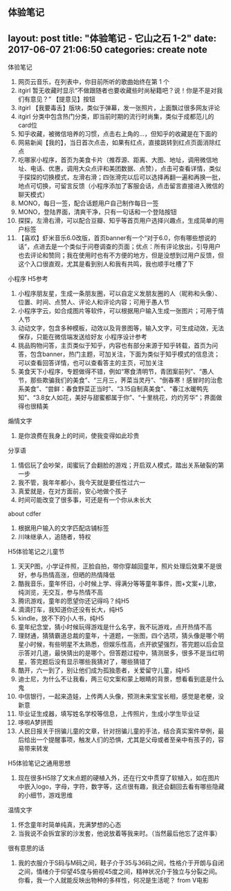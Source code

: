 体验笔记
---
layout: post
title:  "体验笔记 - 它山之石 1-2"
date:   2017-06-07 21:06:50
categories: create note
---

体验笔记
1. 网页云音乐，在列表中，你目前所听的歌曲始终在第 1 个
2. itgirl 暂无收藏时显示“不做跟随者也要收藏些时尚秘籍吧？说！你是不是对我们有意见？” 【提意见】按钮
3. itgirl 【我要毒舌】版块，类似于弹幕，发一张照片，上面飘过很多网友评论
4. itgirl 分类中包含热门分类，即当前时期的流行时尚集，类似于成都范儿的card位
5. 知乎收藏，被微信培养的习惯，点击右上角的...，但知乎的收藏是在下面的
6. 网易新闻【我的】，当日首次点击，如果有红点，直接跳转到红点页面消除红点
7. 吃哪家小程序，首页为美食卡片（推荐源、距离、大图、地址，调用微信地址、电话、优惠，调用大众点评和美团数据、点赞），点击可查看详情，类似于探探的切换模式，左滑右滑；四张滑完以后可以选择再翻一遍和再换一批，地点可切换，可留言反馈（小程序添加了客服会话，点击留言直接进入微信的聊天模式）
8. MONO，每日一签，配合话题用户自己制作每日一签
9. MONO，登陆界面，清爽干净，只有一句话和一个登陆按钮
9. 探探，左滑右滑，可以配合豆瓣、知乎等首页用户选择兴趣点，生成简单的用户标签
10. 【喜欢】虾米音乐6.0改版，首页banner有一个“对于6.0，你有哪些想说的话”，点进去是一个类似于问卷调查的页面；优点：所有评论放出，引导用户也去评论和赞同；我在使用时也有不方便的地方，但是没想到过用户反馈，但这个入口很直观，尤其是看到别人和我有共鸣，我也顺手吐槽了下

小程序
H5参考
1. 小程序朋友星，生成一条朋友圈，可以自定义发朋友圈的人（昵称和头像）、位置、时间、点赞人、评论人和评论内容；可用于愚人节
2. 小程序字云，如合成图片等软件，可以根据用户输入生成一张图片；可用于情人节
3. 动动文字，包含多种模板，动效以及背景图等，输入文字，可生成动效，无法保存，只能在微信端发送给好友
小程序设计参考
1. 挑品购物问答，主页类似于知乎，内容也有部分来源于知乎转载，首页为问答，包含banner，热门主题，可加关注，下面为类似于知乎模式的信息流；可以查看回答详情，也可以查看答主的主页，可加关注
2. 美食天下小程序，专题做得不错，例如“寒食清明节，青团案前列”、“愚人节，那些欺骗我们的美食”、“三月三，荠菜当灵丹”、“倒春寒！感冒时的治愈系美食”、“尝鲜：春食野菜正当时”、“3.15自制真美食”、“春江水暖鸭先知”、“3.8女人如花，美好与甜蜜都属于你”、“十里桃花，灼灼芳华”；界面做得也很精美

煽情文字
1. 是你浪费在我身上的时间，使我变得如此珍贵

分享语
1. 情侣玩了会吵架，闺蜜玩了会翻脸的游戏；开启双人模式，踏出关系破裂的第一步
2. 我不管，我年年都小，我今天就是要任性过六一
3. 真爱就是，在对方面前，安心地做个孩子
4. 时间可能改变了很多事，可还是有一个你从未长大

about cdfer
1. 根据用户输入的文字匹配店铺标签
2. 川味继承人，追随者，特权


H5体验笔记之儿童节
1. 天天P图，小学证件照，正脸自拍，带你穿越回童年，照片处理后效果不是很好，参与热情高涨，但晒的热情降低
2. 酷我音乐，童年怀旧，小时候上学、得满分等等童年事件，图+文案+儿歌，纯浏览，无交互，参与热情不高
3. 腾讯游戏，童年的愿望你还记得吗？纯H5
4. 滴滴打车，我知道你还没有长大，纯H5
5. kindle，放不下的小人书，纯H5
6. 童年纪念堂，猜小时候玩得游戏是什么名字，我不玩游戏，点开热情不高
7. 理财通，猜猜霸道总裁的童年，十道题，一张图，四个选项，猜头像是哪个明星小时候，有些明星不太熟悉，但娱乐性高，点开欲望强烈，答完题以后会显示答对几道，最快猜出的是哪个。但答题过程中，猜测居多，很多不是当红明星，答完题后没有显示哪些我猜对了，哪些猜错了
8. 酷开，六一到了，别让他们成为孤独患者，关爱留守儿童，纯H5
9. 迪士尼，为什么不让我看，两三句文案和蒙上眼睛的背景，想看看到底是什么鬼
10. 中信银行，一起来造娃，上传两人头像，预测未来宝宝长相，感觉是老梗，没新意
11. 毕业证生成器，填写姓名学校等信息，上传照片，生成小学生毕业证
12. 哆啦A梦拼图
13. 人民日报关于拐骗儿童的文章，针对拐骗儿童的手法，结合真实案件举例，最后给出一个提醒事项，触发人们的恐惧，尤其是父母或者至亲中有孩子的，容易带来转发

H5体验笔记之通用思想
1. 现在很多H5除了文末点题的硬植入外，还在行文中贯穿了软植入，如在图片中嵌入logo，字母，字符，数字等，这点很有趣，我还会翻回去看有哪些隐藏的小细节，游戏思维


温情文字
1. 怀念童年时简单纯真，充满梦想的心态
2. 当我说不会拆宜家的沙发套，他说放着等我来时。（当然最后他忘了这件事）

很有意思的话
1. 我的衣服介于S码与M码之间，鞋子介于35与36码之间，性格介于开朗与自闭之间，情绪介于仰望45度与俯视45度之间，精神状况介于独立与分裂之间。你看，我一个人就能反映出物种的多样性，何况是生活呢？   from V电影
